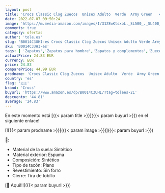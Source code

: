 ```yaml
---
layout: post
title: 'Crocs Classic Clog Zuecos  Unisex Adulto  Verde  Army Green   46/47 EU'
date: 2022-07-07 09:50:24
image: 'https://m.media-amazon.com/images/I/31Z8wKtsxoL._SL500_._SL400_.jpg'
comments: true
category: ofertas
author: 'tole.es'
slug: 'B0014C3UHI-es Crocs Classic Clog Zuecos Unisex Adulto Verde Army Green...'
sku: 'B0014C3UHI-es'
tags: [ 'Zapatos','Zapatos para hombre','Zapatos y complementos','Zuecos y mules para hombre','crocs','zuecos','🇪🇸', ]
actualPrice: 24.83 EUR
currency: EUR
price: 24.83
comparePrice: 44.99 EUR
prodname: 'Crocs Classic Clog Zuecos  Unisex Adulto  Verde  Army Green   46/47 EU'
country: 'es'
flag: '🇪🇸'
brand: 'Crocs'
buyurl: 'https://www.amazon.es/dp/B0014C3UHI/?tag=tolees-21'
descuento: '44.81'
average: '24.83'
---
```


En este momento está [{{< param title >}}]({{< param buyurl >}}) en el siguiente enlace!

[![{{< param prodname >}}]({{< param image >}})]({{< param buyurl >}})

🔎:

- Material de la suela: Sintético
- Material exterior: Espuma
- Composición: Sintético
- Tipo de tacón: Plano
- Revestimiento: Sin forro
- Cierre: Tira de tobillo

[🛒 Aquí!!!]({{< param buyurl >}})
